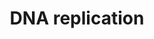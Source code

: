---
annotations:
- id: PW:0000098
  parent: regulatory pathway
  type: Pathway Ontology
  value: DNA replication pathway
authors:
- Kdahlquist
- MaintBot
- D.Koren
- Thomas
- Christine Chichester
- Eweitz
description: 'DNA replication, the basis for biological inheritance, is a fundamental
  process occurring in all living organisms to copy their DNA. This process is "replication"
  in that each strand of the original double-stranded DNA molecule serves as template
  for the reproduction of the complementary strand. Hence, following DNA replication,
  two identical DNA molecules have been produced from a single double-stranded DNA
  molecule. Cellular proofreading and error-checking mechanisms ensure near perfect
  fidelity for DNA replication.  Source: [wikipedia:DNA_replication|Wikipedia]'
last-edited: 2021-05-23
organisms:
- Mus musculus
redirect_from:
- /index.php/Pathway:WP150
- /instance/WP150
revision: null
schema-jsonld:
- '@context': https://schema.org/
  '@id': https://wikipathways.github.io/pathways/WP150.html
  '@type': Dataset
  creator:
    '@type': Organization
    name: WikiPathways
  description: 'DNA replication, the basis for biological inheritance, is a fundamental
    process occurring in all living organisms to copy their DNA. This process is "replication"
    in that each strand of the original double-stranded DNA molecule serves as template
    for the reproduction of the complementary strand. Hence, following DNA replication,
    two identical DNA molecules have been produced from a single double-stranded DNA
    molecule. Cellular proofreading and error-checking mechanisms ensure near perfect
    fidelity for DNA replication.  Source: [wikipedia:DNA_replication|Wikipedia]'
  keywords:
  - ADP
  - ATP
  - CTP
  - Cdc45l
  - Cdc6
  - Cdc7
  - Cdk2
  - Cdt1
  - Dbf4
  - GTP
  - Gmnn
  - Mcm10
  - Mcm2
  - Mcm3
  - Mcm4
  - Mcm5
  - Mcm6
  - Mcm7
  - Orc1l
  - Orc2l
  - Orc3l
  - Orc4l
  - Orc5l
  - Orc6l
  - Pcna
  - Pola1
  - Pola2
  - Pold1
  - Pold2
  - Pold3
  - Pold4
  - Pole
  - Pole2
  - Prim1
  - Prim2
  - RPA4
  - Rfc1
  - Rfc2
  - Rfc3
  - Rfc4
  - Rfc5
  - Rpa1
  - Rpa2
  - Rpa3
  - UTP
  - Uba52
  - Ubc
  - dATP
  - dCTP
  - dGTP
  - dUTP
  license: CC0
  name: DNA replication
seo: CreativeWork
title: DNA replication
wpid: WP150
---